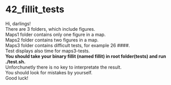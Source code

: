 # 42_fillit_tests
Hi, darlings!<br>
There are 3 folders, which include figures.<br>
Maps1 folder contains only one figure in a map.<br>
Maps2 folder contains two figures in a map.<br>
Maps3 folder contains difficult tests, for example 26 ####.<br>
Test displays also time for maps3-tests.<br>
<b>You should take your binary fillit (named fillit) in root folder(tests) and run ./test.sh.</b><br>
Unforchunetly there is no key to interpretate the result.<br>
You should look for mistakes by yourself.<br>
Good luck!
